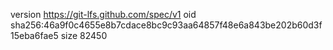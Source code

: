 version https://git-lfs.github.com/spec/v1
oid sha256:46a9f0c4655e8b7cdace8bc9c93aa64857f48e6a843be202b60d3f15eba6fae5
size 82450

